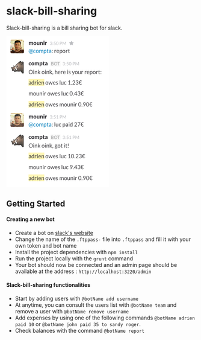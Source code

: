 # slack-bill-sharing

Slack-bill-sharing is a bill sharing bot for slack.

![alt tag](https://raw.githubusercontent.com/gsellator/slack-bill-sharing/master/public/img/example.png)

## Getting Started

#### Creating a new bot

- Create a bot on [slack's website](https://my.slack.com/services/new/bot)
- Change the name of the `.ftppass-` file into `.ftppass` and fill it with your own token and bot name
- Install the project dependencies with `npm install`
- Run the project locally with the `grunt` command
- Your bot should now be connected and an admin page should be available at the address : `http://localhost:3220/admin`

#### Slack-bill-sharing functionalities

- Start by adding users with `@botName add username`
- At anytime, you can consult the users list with `@botName team` and remove a user with `@botName remove username`
- Add expenses by using one of the following commands `@botName adrien paid 10` or `@botName john paid 35 to sandy roger`.
- Check balances with the command `@botName report`